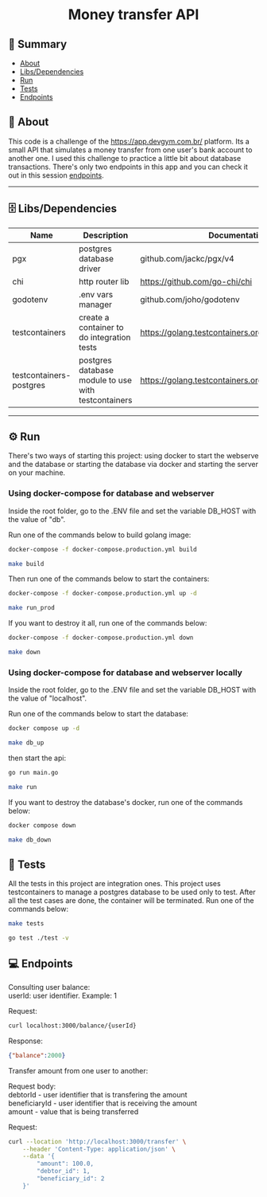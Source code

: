 <h1 align="center">Money transfer API</h1>

## 📜 Summary
- [About](#About)
- [Libs/Dependencies](#Libs/Dependencies)
- [Run](#Run)
- [Tests](#Tests)
- [Endpoints](#Endpoints)


<a id="About"></a> 
## 📃 About
This code is a challenge of the https://app.devgym.com.br/ platform. Its a small API that simulates a money transfer from one user's 
bank account to another one. I used this challenge to practice a little bit about database transactions. There's only two endpoints in this app and you can check it out in this session <a href="#Endpoints">endpoints</a>. 

---
<a id="Libs/Dependencies"></a> 
## 🗄 Libs/Dependencies </br>

| Name        | Description | Documentation | Installation |
| ----------- | ----------- | ------------- | ----------- |     
| pgx      | postgres database driver       |  github.com/jackc/pgx/v4 |  go get github.com/jackc/pgx/v4      |
| chi               |  http router  lib | https://github.com/go-chi/chi                   | go get github.com/go-chi/chi   |
| godotenv             | .env vars manager              | github.com/joho/godotenv             | go get github.com/joho/godotenv    | 
|  testcontainers     | create a container to do integration tests                          |  https://golang.testcontainers.org/quickstart/                                | go get github.com/testcontainers/testcontainers-go
| testcontainers-postgres                     | postgres database module to use with testcontainers               | https://golang.testcontainers.org/modules/postgres/             | go get github.com/testcontainers/testcontainers-go/modules/postgres     

---
<a id="Run"></a> 
## ⚙️ Run

There's two ways of starting this project: using docker to start the webserve and the database or starting the database via docker and
starting the server on your machine.


### Using docker-compose for database and webserver

Inside the root folder, go to the .ENV file and set the variable DB_HOST with the value of "db". <br>

Run one of the commands below to build golang image:

```bash
docker-compose -f docker-compose.production.yml build
```

```bash
make build
```

Then run one of the commands below to start the containers:

```bash
docker-compose -f docker-compose.production.yml up -d
```

```bash
make run_prod
```

If you want to destroy it all, run one of the commands below:

```bash
docker-compose -f docker-compose.production.yml down
```

```bash
make down
```

### Using docker-compose for database and webserver locally

Inside the root folder, go to the .ENV file and set the variable DB_HOST with the value of "localhost". <br>

Run one of the commands below to start the database:

```bash
docker compose up -d
```

```bash
make db_up
```

then start the api:

```bash
go run main.go
```

```bash
make run
```

If you want to destroy the database's docker, run one of the commands below:

```bash
docker compose down 
```

```bash
make db_down
```

<a id="Tests"></a> 
## 🧪 Tests

All the tests in this project are integration ones. This project uses testcontainers to manage a postgres database to be used only to test.
After all the test cases are done, the container will be terminated. Run one of the commands below:

```bash
make tests
```

```bash
go test ./test -v
```

<a id="Endpoints"></a> 
## 💻 Endpoints

Consulting user balance: <br>
userId: user identifier. Example: 1<br>

Request: 

```bash
curl localhost:3000/balance/{userId}
```

Response: 

```json
{"balance":2000}
```

Transfer amount from one user to another:

Request body:<br>
debtorId - user identifier that is transfering the amount<br>
beneficiaryId - user identifier that is receiving the amount<br>
amount - value that is being transferred<br>

Request: 

```bash
curl --location 'http://localhost:3000/transfer' \
    --header 'Content-Type: application/json' \
    --data '{
        "amount": 100.0,
        "debtor_id": 1,
        "beneficiary_id": 2
    }'
```
